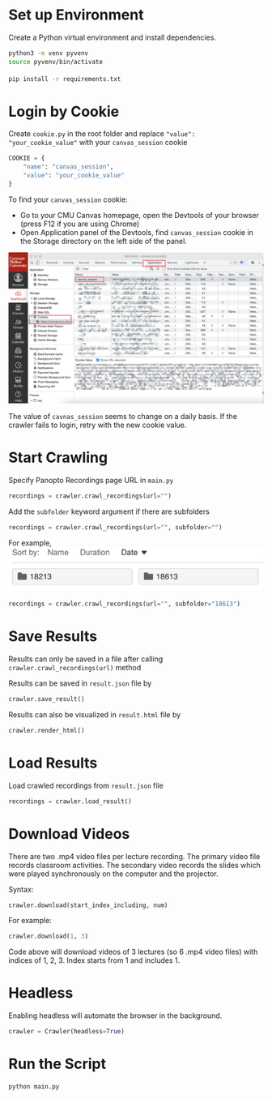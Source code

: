 # Set up Environment

Create a Python virtual environment and install dependencies.

```bash
python3 -m venv pyvenv
source pyvenv/bin/activate

pip install -r requirements.txt
```

# Login by Cookie

Create `cookie.py` in the root folder and replace `"value": "your_cookie_value"` with your `canvas_session` cookie

```python
COOKIE = {
    "name": "canvas_session",
    "value": "your_cookie_value"
}
```

To find your `canvas_session` cookie:

* Go to your CMU Canvas homepage, open the Devtools of your browser (press F12 if
  you are using Chrome)
* Open Application panel of the Devtools, find `canvas_session` cookie in the Storage directory on the left side of the
  panel.

![cookie.png](./cookie.png)

The value of `cavnas_session` seems to change on a daily basis. If the crawler fails to login, retry with the new cookie
value.

# Start Crawling

Specify Panopto Recordings page URL in `main.py`

```python
recordings = crawler.crawl_recordings(url="")
```

Add the `subfolder` keyword argument if there are subfolders

```python
recordings = crawler.crawl_recordings(url="", subfolder="")
```

For example,
![subfolder.png](./subfolder.png)

```python
recordings = crawler.crawl_recordings(url="", subfolder="18613")
```

# Save Results

Results can only be saved in a file after calling `crawler.crawl_recordings(url)` method

Results can be saved in `result.json` file by

```python
crawler.save_result()
```

Results can also be visualized in `result.html` file by

```python
crawler.render_html()
```

# Load Results

Load crawled recordings from `result.json` file

```python
recordings = crawler.load_result()
```

# Download Videos

There are two .mp4 video files per lecture recording. The primary video file records classroom activities. The secondary
video records the slides which were played synchronously on the computer and the projector.

Syntax:

```python
crawler.download(start_index_including, num)
```

For example:

```python
crawler.download(1, 3)
```

Code above will download videos of 3 lectures (so 6 .mp4 video files)  with indices of 1, 2, 3. Index starts from 1 and includes 1.

# Headless

Enabling headless will automate the browser in the background.

```python
crawler = Crawler(headless=True)
```

# Run the Script
```bash
python main.py
```